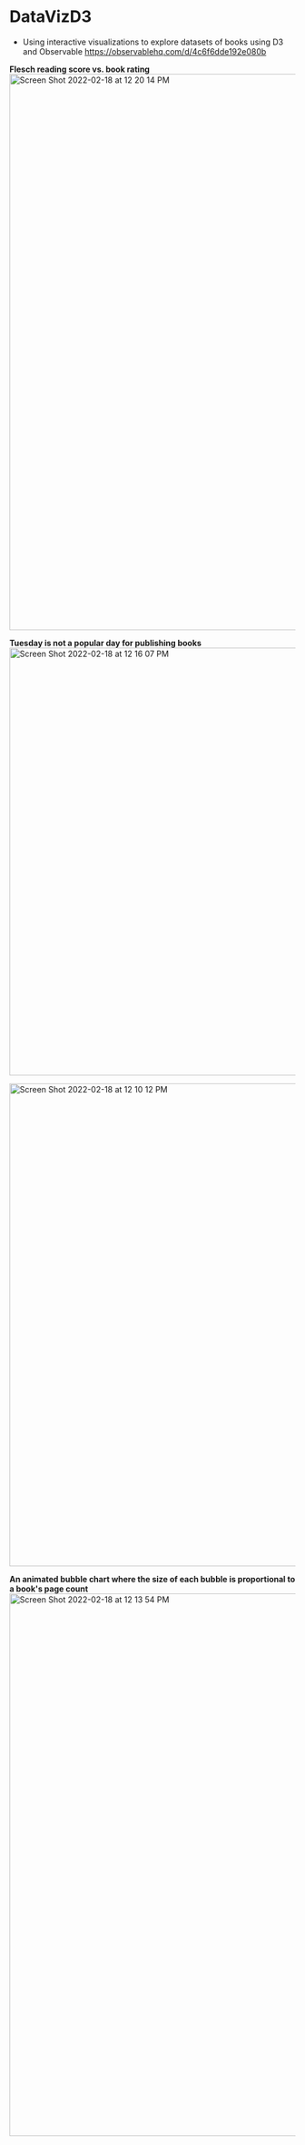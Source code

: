 # DataVizD3

- Using interactive visualizations to explore datasets of books using D3 and Observable https://observablehq.com/d/4c6f6dde192e080b

**Flesch reading score vs. book rating**
<img width="979" alt="Screen Shot 2022-02-18 at 12 20 14 PM" src="https://user-images.githubusercontent.com/65370643/154755829-1e9222fe-b704-4064-b8aa-db2d2db3e7e6.png">

**Tuesday is not a popular day for publishing books**
<img width="753" alt="Screen Shot 2022-02-18 at 12 16 07 PM" src="https://user-images.githubusercontent.com/65370643/154755309-11f34053-3870-452d-9136-fdee78b989fe.png">


<img width="850" alt="Screen Shot 2022-02-18 at 12 10 12 PM" src="https://user-images.githubusercontent.com/65370643/154755331-5229fa17-8ee0-40c9-8096-cd1cca7f8a9d.png">

**An animated bubble chart where the size of each bubble is proportional to a book's page count**
<img width="955" alt="Screen Shot 2022-02-18 at 12 13 54 PM" src="https://user-images.githubusercontent.com/65370643/154755404-f8992703-c19a-4e67-b4f6-f8acea77a497.png">
